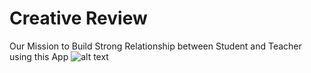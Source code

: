 # Creative Review

Our Mission to Build Strong Relationship between Student and Teacher using this App
![alt text](https://github.com/balaji-sivasakthi/Creative_Review/blob/master/app/src/main/res/drawable/bg.png?raw=true)




